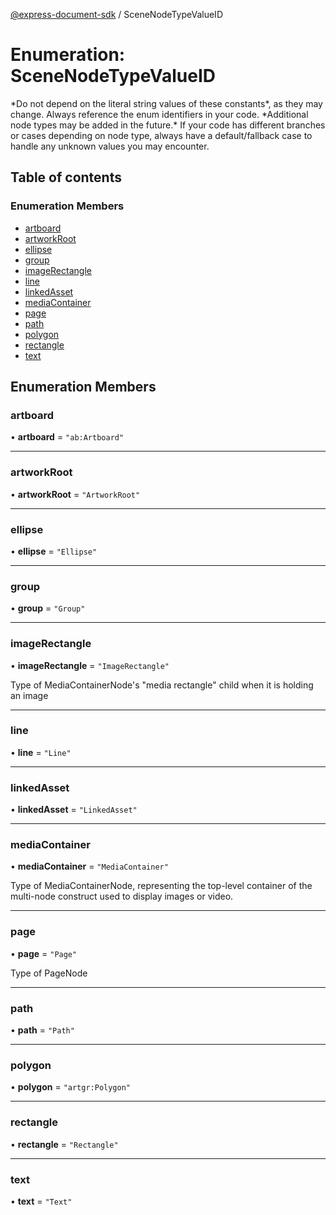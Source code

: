 [@express-document-sdk](../overview.md) / SceneNodeTypeValueID

# Enumeration: SceneNodeTypeValueID

<InlineAlert slots="text" variant="warning"/>
*Do not depend on the literal string values of these constants*, as they may change. Always reference the enum identifiers in your code.

<InlineAlert slots="text" variant="warning"/>
*Additional node types may be added in the future.* If your code has different branches or cases depending on node type,
always have a default/fallback case to handle any unknown values you may encounter.

## Table of contents

### Enumeration Members

- [artboard](SceneNodeTypeValueID.md#artboard)
- [artworkRoot](SceneNodeTypeValueID.md#artworkRoot)
- [ellipse](SceneNodeTypeValueID.md#ellipse)
- [group](SceneNodeTypeValueID.md#group)
- [imageRectangle](SceneNodeTypeValueID.md#imageRectangle)
- [line](SceneNodeTypeValueID.md#line)
- [linkedAsset](SceneNodeTypeValueID.md#linkedAsset)
- [mediaContainer](SceneNodeTypeValueID.md#mediaContainer)
- [page](SceneNodeTypeValueID.md#page)
- [path](SceneNodeTypeValueID.md#path)
- [polygon](SceneNodeTypeValueID.md#polygon)
- [rectangle](SceneNodeTypeValueID.md#rectangle)
- [text](SceneNodeTypeValueID.md#text)

## Enumeration Members

### <a id="artboard" name="artboard"></a> artboard

• **artboard** = ``"ab:Artboard"``

___

### <a id="artworkRoot" name="artworkRoot"></a> artworkRoot

• **artworkRoot** = ``"ArtworkRoot"``

___

### <a id="ellipse" name="ellipse"></a> ellipse

• **ellipse** = ``"Ellipse"``

___

### <a id="group" name="group"></a> group

• **group** = ``"Group"``

___

### <a id="imageRectangle" name="imageRectangle"></a> imageRectangle

• **imageRectangle** = ``"ImageRectangle"``

Type of MediaContainerNode's "media rectangle" child when it is holding an image

___

### <a id="line" name="line"></a> line

• **line** = ``"Line"``

___

### <a id="linkedAsset" name="linkedAsset"></a> linkedAsset

• **linkedAsset** = ``"LinkedAsset"``

___

### <a id="mediaContainer" name="mediaContainer"></a> mediaContainer

• **mediaContainer** = ``"MediaContainer"``

Type of MediaContainerNode, representing the top-level container of the multi-node construct used to display images or video.

___

### <a id="page" name="page"></a> page

• **page** = ``"Page"``

Type of PageNode

___

### <a id="path" name="path"></a> path

• **path** = ``"Path"``

___

### <a id="polygon" name="polygon"></a> polygon

• **polygon** = ``"artgr:Polygon"``

___

### <a id="rectangle" name="rectangle"></a> rectangle

• **rectangle** = ``"Rectangle"``

___

### <a id="text" name="text"></a> text

• **text** = ``"Text"``
